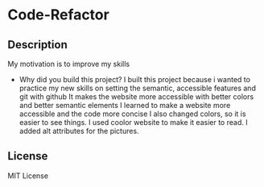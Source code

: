 # Code-Refactor

## Description

 My motivation is to improve my skills 
- Why did you build this project? I built this project because i wanted to practice my new skills on setting the semantic, accessible features and git with github
 It makes the website more accessible with better colors and better semantic elements 
 I learned to make a website more accessible and the code more concise
 I also changed colors, so it is easier to see things. I used coolor website to make it easier to read. 
 I added alt attributes for the pictures.
## License

MIT License

